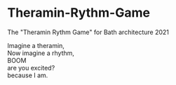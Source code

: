 # Theramin-Rythm-Game
The "Theramin Rythm Game" for Bath architecture 2021

Imagine a theramin,<br>
Now imagine a rhythm,<br>
BOOM<br>
are you excited?<br>
because I am.
